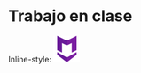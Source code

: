 # Trabajo en clase

Inline-style: 
![alt text](https://github.com/adam-p/markdown-here/raw/master/src/common/images/icon48.png "Logo Title Text 1")
